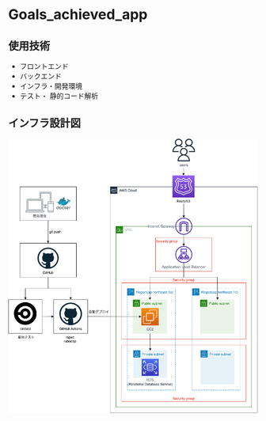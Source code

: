 # Goals_achieved_app
## 使用技術
- フロントエンド
- バックエンド
- インフラ・開発環境
- テスト・ 静的コード解析

## インフラ設計図
<img src= '/README_images/infra.png' >